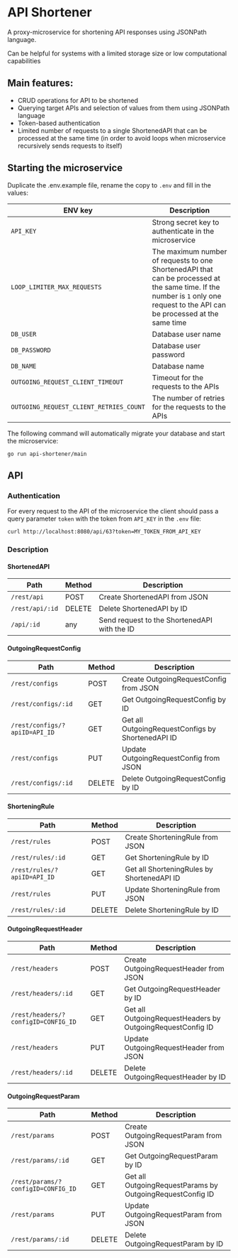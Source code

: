 # API Shortener

A proxy-microservice for shortening API responses using JSONPath language.

Can be helpful for systems with a limited storage size or low computational capabilities

## Main features:
- CRUD operations for API to be shortened
- Querying target APIs and selection of values from them using JSONPath language
- Token-based authentication
- Limited number of requests to a single ShortenedAPI that can be processed at 
the same time (in order to avoid loops when microservice recursively sends 
requests to itself)

## Starting the microservice
Duplicate the .env.example file, rename the copy to `.env` and fill in the values:

| ENV key | Description |
| --------|-------------|
|`API_KEY`|Strong secret key to authenticate in the microservice|
|`LOOP_LIMITER_MAX_REQUESTS`|The maximum number of requests to one ShortenedAPI that can be processed at the same time. If the number is `1` only one request to the API can be processed at the same time|
|`DB_USER`|Database user name|
|`DB_PASSWORD`|Database user password|
|`DB_NAME`|Database name|
|`OUTGOING_REQUEST_CLIENT_TIMEOUT`|Timeout for the requests to the APIs|
|`OUTGOING_REQUEST_CLIENT_RETRIES_COUNT`|The number of retries for the requests to the APIs|

The following command will automatically migrate your database and start the microservice:
```
go run api-shortener/main
```

## API 
### Authentication
For every request to the API of the microservice the client should pass a query
parameter `token` with the token from `API_KEY` in the `.env` file:
```
curl http://localhost:8080/api/63?token=MY_TOKEN_FROM_API_KEY
```
### Description
#### ShortenedAPI
|Path|Method|Description|
|----|------|-----------|
|`/rest/api`|POST|Create ShortenedAPI from JSON|
|`/rest/api/:id`|DELETE|Delete ShortenedAPI by ID|
|`/api/:id`|any|Send request to the ShortenedAPI with the ID|

#### OutgoingRequestConfig
|Path|Method|Description|
|----|------|-----------|
|`/rest/configs`|POST|Create OutgoingRequestConfig from JSON|
|`/rest/configs/:id`|GET|Get OutgoingRequestConfig by ID|
|`/rest/configs/?apiID=API_ID`|GET|Get all OutgoingRequestConfigs by ShortenedAPI ID|
|`/rest/configs`|PUT|Update OutgoingRequestConfig from JSON|
|`/rest/configs/:id`|DELETE|Delete OutgoingRequestConfig by ID|

#### ShorteningRule
|Path|Method|Description|
|----|------|-----------|
|`/rest/rules`|POST|Create ShorteningRule from JSON|
|`/rest/rules/:id`|GET|Get ShorteningRule by ID|
|`/rest/rules/?apiID=API_ID`|GET|Get all ShorteningRules by ShortenedAPI ID|
|`/rest/rules`|PUT|Update ShorteningRule from JSON|
|`/rest/rules/:id`|DELETE|Delete ShorteningRule by ID|

#### OutgoingRequestHeader
|Path|Method|Description|
|----|------|-----------|
|`/rest/headers`|POST|Create OutgoingRequestHeader from JSON|
|`/rest/headers/:id`|GET|Get OutgoingRequestHeader by ID|
|`/rest/headers/?configID=CONFIG_ID`|GET|Get all OutgoingRequestHeaders by OutgoingRequestConfig ID|
|`/rest/headers`|PUT|Update OutgoingRequestHeader from JSON|
|`/rest/headers/:id`|DELETE|Delete OutgoingRequestHeader by ID|

#### OutgoingRequestParam
|Path|Method|Description|
|----|------|-----------|
|`/rest/params`|POST|Create OutgoingRequestParam from JSON|
|`/rest/params/:id`|GET|Get OutgoingRequestParam by ID|
|`/rest/params/?configID=CONFIG_ID`|GET|Get all OutgoingRequestParams by OutgoingRequestConfig ID|
|`/rest/params`|PUT|Update OutgoingRequestParam from JSON|
|`/rest/params/:id`|DELETE|Delete OutgoingRequestParam by ID|
